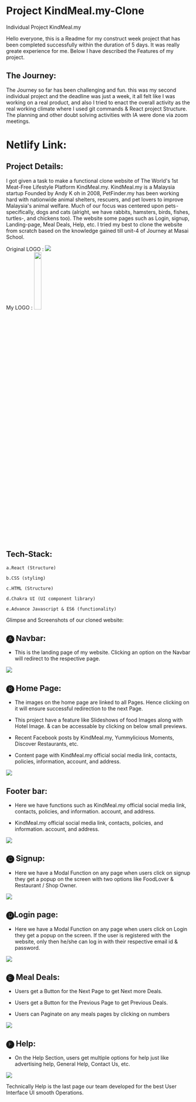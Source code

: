 # Project KindMeal.my-Clone
Individual Project KindMeal.my

Hello everyone, this is a Readme for my construct week project that has been completed successfully within the duration of 5 days. It was really greate experience for me. Below I have described the Features of my project.


## The Journey:

The Journey so far has been challenging and fun. this was my second individual project and the deadline was just a week, it all felt like I was working on a real product, and also I tried to enact the overall activity as the real working climate where I used git commands & React project Structure. The planning and other doubt solving activities with IA were done via zoom meetings.

# Netlify Link:

## Project Details:

I got given a task to make a functional clone website of The World's 1st Meat-Free Lifestyle Platform KindMeal.my. KindMeal.my is a Malaysia startup Founded by Andy K oh in 2008, PetFinder.my has been working hard with nationwide animal shelters, rescuers, and pet lovers to improve Malaysia's animal welfare. Much of our focus was centered upon pets - specifically, dogs and cats (alright, we have rabbits, hamsters, birds, fishes, turtles-, and chickens too). The website some pages such as Login, signup, Landing-page, Meal Deals, Help, etc.
I tried my best to clone the website from scratch based on the knowledge gained till unit-4 of Journey at Masai School.

Original LOGO :
   <img src="https://cdn-images-1.medium.com/max/800/1*ytRsXnjUIdbvycyeZZg6hA.png">     
My LOGO :
   <img src="./src/Images/MyMeal.png" width="20%">
<br />


## Tech-Stack:

    a.React (Structure)

    b.CSS (styling)

    c.HTML (Structure)

    d.Chakra UI (UI component library)

    e.Advance Javascript & ES6 (functionality)

 

Glimpse and Screenshots of our cloned website:

## 🅐 Navbar:

- This is the landing page of my website. Clicking an option on the Navbar will redirect to the respective page.

<img src="./src/Images/Navbar.PNG">

## 🅑 Home Page:

- The images on the home page are linked to all Pages. Hence clicking on it will ensure successful redirection to the next Page.

- This project have a feature like Slideshows of food Images along with Hotel Image. & can be accessable by clicking on below small previews.

- Recent Facebook posts by KindMeal.my, Yummylicious Moments, Discover Restaurants, etc.

- Content page with KindMeal.my official social media link, contacts, policies, information, account, and address.

<img src="./src/Images/Home.png">

## Footer bar:
- Here we have functions such as KindMeal.my official social media link, contacts, policies, and information. account, and address.

- KindMeal.my official social media link, contacts, policies, and information. account, and address.

<img src="./src/Images/Footer.PNG">

## 🅒 Signup:

- Here we have a Modal Function on any page when users click on signup they get a popup on the screen with two options like FoodLover & Restaurant / Shop Owner.

<img src="./src/Images/Signup.png">

## 🅓Login page:

- Here we have a Modal Function on any page when users click on Login they get a popup on the screen. If the user is registered with the website, only then he/she can log in with their respective email id & password.

<img src="./src/Images/Login.png">


## 🅔 Meal Deals:

- Users get a Button for the Next Page to get Next more Deals.

- Users get a Button for the Previous Page to get Previous Deals.

- Users can Paginate on any meals pages by clicking on numbers

<img src="./src/Images/MealDeal.png">


## 🅕 Help:

- On the Help Section, users get multiple options for help just like advertising help, General Help, Contact Us, etc.

<img src="./src/Images/Help.png">

Technically Help is the last page our team developed for the best User Interface UI smooth Operations.


